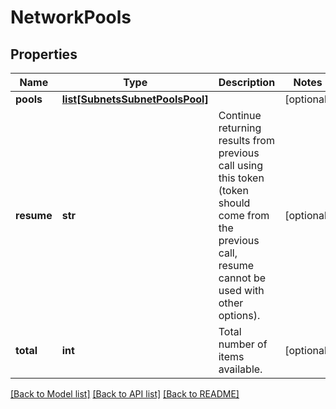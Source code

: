 # NetworkPools

## Properties
Name | Type | Description | Notes
------------ | ------------- | ------------- | -------------
**pools** | [**list[SubnetsSubnetPoolsPool]**](SubnetsSubnetPoolsPool.md) |  | [optional] 
**resume** | **str** | Continue returning results from previous call using this token (token should come from the previous call, resume cannot be used with other options). | [optional] 
**total** | **int** | Total number of items available. | [optional] 

[[Back to Model list]](../README.md#documentation-for-models) [[Back to API list]](../README.md#documentation-for-api-endpoints) [[Back to README]](../README.md)


